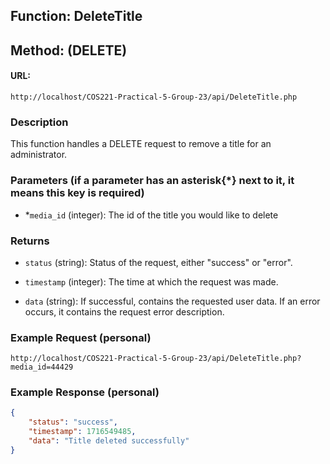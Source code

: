 ## Function: DeleteTitle

## Method: (DELETE)

#### URL:

```uri
http://localhost/COS221-Practical-5-Group-23/api/DeleteTitle.php
```

### Description

This function handles a DELETE request to remove a title for an administrator.

### Parameters (if a parameter has an asterisk{*} next to it, it means this key is required)

- *`media_id` (integer): The id of the title you would like to delete

### Returns

- `status` (string): Status of the request, either "success" or "error".

- `timestamp` (integer): The time at which the request was made.

- `data` (string): If successful, contains the requested user data. If an error occurs, it contains the request error description.

### Example Request (personal)

```uri
http://localhost/COS221-Practical-5-Group-23/api/DeleteTitle.php?media_id=44429
```

### Example Response (personal)

```json
{
    "status": "success",
    "timestamp": 1716549485,
    "data": "Title deleted successfully"
}
```
